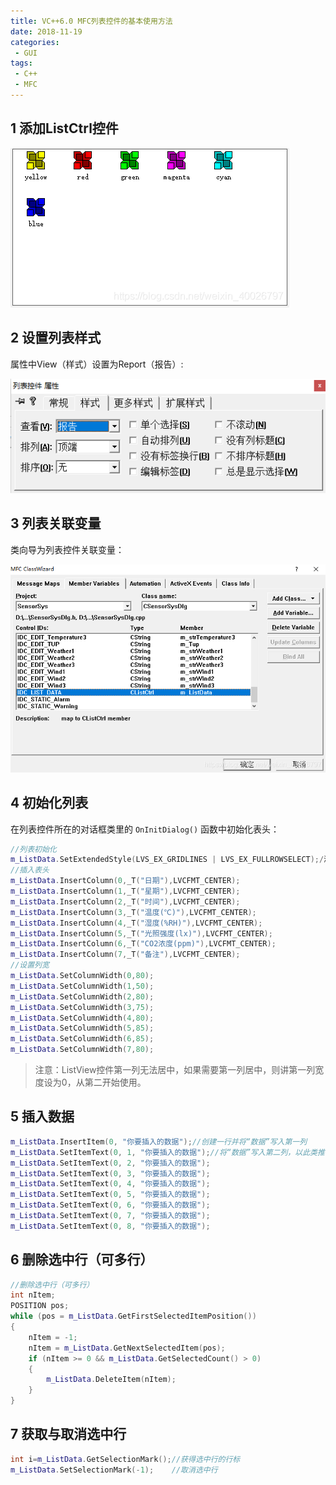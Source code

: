```yaml
---
title: VC++6.0 MFC列表控件的基本使用方法
date: 2018-11-19
categories:
 - GUI
tags:
 - C++
 - MFC
---
```


## 1 添加ListCtrl控件

![添加ListCtrl控件](./images/mfc_list/add_list.png)

## 2 设置列表样式

属性中View（样式）设置为Report（报告）:

![设置列表样式](./images/mfc_list/set_style.png)

## 3 列表关联变量

类向导为列表控件关联变量：

![列表关联变量](./images/mfc_list/class_wizard.png)

## 4 初始化列表

在列表控件所在的对话框类里的 `OnInitDialog()` 函数中初始化表头：

```cpp
//列表初始化
m_ListData.SetExtendedStyle(LVS_EX_GRIDLINES | LVS_EX_FULLROWSELECT);/添加网格线和整行选中属性
//插入表头
m_ListData.InsertColumn(0,_T("日期"),LVCFMT_CENTER);
m_ListData.InsertColumn(1,_T("星期"),LVCFMT_CENTER);
m_ListData.InsertColumn(2,_T("时间"),LVCFMT_CENTER);
m_ListData.InsertColumn(3,_T("温度(℃)"),LVCFMT_CENTER);
m_ListData.InsertColumn(4,_T("湿度(%RH)"),LVCFMT_CENTER);
m_ListData.InsertColumn(5,_T("光照强度(lx)"),LVCFMT_CENTER);
m_ListData.InsertColumn(6,_T("CO2浓度(ppm)"),LVCFMT_CENTER);
m_ListData.InsertColumn(7,_T("备注"),LVCFMT_CENTER);
//设置列宽
m_ListData.SetColumnWidth(0,80);
m_ListData.SetColumnWidth(1,50);
m_ListData.SetColumnWidth(2,80);
m_ListData.SetColumnWidth(3,75);
m_ListData.SetColumnWidth(4,80);
m_ListData.SetColumnWidth(5,85);
m_ListData.SetColumnWidth(6,85);
m_ListData.SetColumnWidth(7,80);
```

> 注意：ListView控件第一列无法居中，如果需要第一列居中，则讲第一列宽度设为0，从第二开始使用。

## 5 插入数据

```cpp
m_ListData.InsertItem(0, "你要插入的数据");//创建一行并将“数据”写入第一列
m_ListData.SetItemText(0, 1, "你要插入的数据");//将“数据”写入第二列，以此类推
m_ListData.SetItemText(0, 2, "你要插入的数据");
m_ListData.SetItemText(0, 3, "你要插入的数据");
m_ListData.SetItemText(0, 4, "你要插入的数据");
m_ListData.SetItemText(0, 5, "你要插入的数据");
m_ListData.SetItemText(0, 6, "你要插入的数据");
m_ListData.SetItemText(0, 7, "你要插入的数据");
m_ListData.SetItemText(0, 8, "你要插入的数据");
```

## 6 删除选中行（可多行）

```cpp
//删除选中行（可多行）
int nItem;
POSITION pos;
while (pos = m_ListData.GetFirstSelectedItemPosition())
{ 
	nItem = -1;
	nItem = m_ListData.GetNextSelectedItem(pos);
	if (nItem >= 0 && m_ListData.GetSelectedCount() > 0)
	{
		m_ListData.DeleteItem(nItem);
	}
}
```

## 7 获取与取消选中行

```cpp
int i=m_ListData.GetSelectionMark();//获得选中行的行标
m_ListData.SetSelectionMark(-1);    //取消选中行
```
